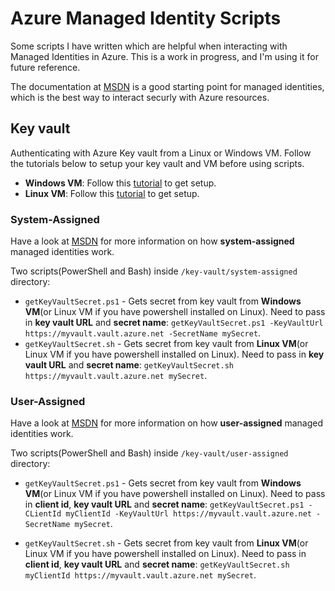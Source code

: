 # Azure Managed Identity Scripts

Some scripts I have written which are helpful when interacting with Managed Identities in Azure. This is a work in progress, and I'm using it for future reference. 

The documentation at [MSDN](https://docs.microsoft.com/en-us/azure/active-directory/managed-identities-azure-resources/overview) is a good starting point for managed identities, which is the best way to interact securly with Azure resources. 

## Key vault

Authenticating with Azure Key vault from a Linux or Windows VM. Follow the tutorials below to setup your key vault and VM before using scripts. 

* **Windows VM**: Follow this [tutorial](https://docs.microsoft.com/en-us/azure/active-directory/managed-identities-azure-resources/tutorial-windows-vm-access-nonaad) to get setup.
* **Linux VM**: Follow this [tutorial](https://docs.microsoft.com/en-us/azure/active-directory/managed-identities-azure-resources/tutorial-linux-vm-access-nonaad) to get setup. 

### System-Assigned

Have a look at [MSDN](https://docs.microsoft.com/en-us/azure/active-directory/managed-identities-azure-resources/overview#how-a-system-assigned-managed-identity-works-with-an-azure-vm) for more information on how **system-assigned** managed identities work. 

Two scripts(PowerShell and Bash) inside `/key-vault/system-assigned` directory:

* `getKeyVaultSecret.ps1` - Gets secret from key vault from **Windows VM**(or Linux VM if you have powershell installed on Linux). Need to pass in **key vault URL** and **secret name**: `getKeyVaultSecret.ps1 -KeyVaultUrl https://myvault.vault.azure.net -SecretName mySecret`. 
* `getKeyVaultSecret.sh` - Gets secret from key vault from **Linux VM**(or Linux VM if you have powershell installed on Linux). Need to pass in **key vault URL** and **secret name**: `getKeyVaultSecret.sh https://myvault.vault.azure.net mySecret`. 

### User-Assigned

Have a look at [MSDN](https://docs.microsoft.com/en-us/azure/active-directory/managed-identities-azure-resources/overview#how-a-user-assigned-managed-identity-works-with-an-azure-vm) for more information on how **user-assigned** managed identities work. 

Two scripts(PowerShell and Bash) inside `/key-vault/user-assigned` directory:

* `getKeyVaultSecret.ps1` - Gets secret from key vault from **Windows VM**(or Linux VM if you have powershell installed on Linux). Need to pass in **client id**, **key vault URL** and **secret name**: `getKeyVaultSecret.ps1 -CLientId myClientId -KeyVaultUrl https://myvault.vault.azure.net -SecretName mySecret`. 

* `getKeyVaultSecret.sh` - Gets secret from key vault from **Linux VM**(or Linux VM if you have powershell installed on Linux). Need to pass in **client id**, **key vault URL** and **secret name**: `getKeyVaultSecret.sh myClientId https://myvault.vault.azure.net mySecret`. 